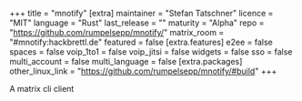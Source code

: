 +++
title = "mnotify"
[extra]
maintainer = "Stefan Tatschner"
licence = "MIT"
language = "Rust"
last_release = ""
maturity = "Alpha"
repo = "https://github.com/rumpelsepp/mnotify/"
matrix_room = "#mnotify:hackbrettl.de"
featured = false
[extra.features]
e2ee = false
spaces = false
voip_1to1 = false
voip_jitsi = false
widgets = false
sso = false
multi_account = false
multi_language = false
[extra.packages]
other_linux_link = "https://github.com/rumpelsepp/mnotify/#build"
+++

A matrix cli client
